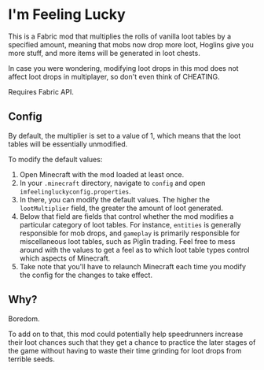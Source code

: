 # I'm Feeling Lucky

This is a Fabric mod that multiplies the rolls of vanilla loot tables by a specified amount, meaning that mobs now drop more loot, Hoglins give you more stuff, and more items will be generated in loot chests.

In case you were wondering, modifying loot drops in this mod does not affect loot drops in multiplayer, so don't even think of CHEATING.

Requires Fabric API.

## Config

By default, the multiplier is set to a value of 1, which means that the loot tables will be essentially unmodified.

To modify the default values:

1. Open Minecraft with the mod loaded at least once.
2. In your `.minecraft` directory, navigate to `config` and open `imfeelingluckyconfig.properties`.
3. In there, you can modify the default values. The higher the `lootMultiplier` field, the greater the amount of loot generated.
4. Below that field are fields that control whether the mod modifies a particular category of loot tables. For instance, `entities` is generally responsible for mob drops, and `gameplay` is primarily responsible for miscellaneous loot tables, such as Piglin trading. Feel free to mess around with the values to get a feel as to which loot table types control which aspects of Minecraft.
5. Take note that you'll have to relaunch Minecraft each time you modify the config for the changes to take effect.

## Why?

Boredom.

To add on to that, this mod could potentially help speedrunners increase their loot chances such that they get a chance to practice the later stages of the game without having to waste their time grinding for loot drops from terrible seeds.
